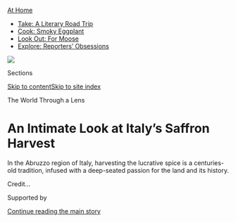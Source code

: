 <div id="app">

<div>

<div>

<div>

</div>

<div data-aria-hidden="false">

<div id="site-content" data-role="main">

<div>

<div class="css-1aor85t" style="opacity:0.000000001;z-index:-1;visibility:hidden">

<div class="css-1hqnpie">

<div class="css-epjblv">

<span class="css-17xtcya">[Travel](/section/travel)</span><span class="css-x15j1o">|</span><span class="css-fwqvlz">An
Intimate Look at Italy’s Saffron
Harvest</span>

</div>

<div class="css-k008qs">

<div class="css-1iwv8en">

<span class="css-18z7m18"></span>

<div>

</div>

</div>

<span class="css-1n6z4y">https://nyti.ms/2AojVop</span>

<div class="css-1705lsu">

<div class="css-4xjgmj">

<div class="css-4skfbu" data-role="toolbar" data-aria-label="Social Media Share buttons, Save button, and Comments Panel with current comment count" data-testid="share-tools">

  - 
  - 
  - 
  - 
    
    <div class="css-6n7j50">
    
    </div>

  - 
  - 

</div>

</div>

</div>

</div>

</div>

</div>

<div id="NYT_TOP_BANNER_REGION" class="css-11qgg8s">

<div>

<div id="maps-athome-menu" class="section interactive-content interactive-size-medium css-1du2ztb">

<div class="css-17ih8de interactive-body">

<div class="at-home-nav__innerContainer">

<div class="at-home-nav__title">

[At
Home](https://www.nytimes.com/spotlight/at-home?action=click&pgtype=Article&state=default&region=TOP_BANNER&context=at_home_menu)

</div>

  - [Take: A Literary Road
    Trip](https://www.nytimes.com/2020/07/28/books/time-for-a-literary-road-trip.html?action=click&pgtype=Article&state=default&region=TOP_BANNER&context=at_home_menu)
  - [Cook: Smoky
    Eggplant](https://www.nytimes.com/2020/07/29/magazine/bored-with-your-home-cooking-some-smoky-eggplant-will-fix-that.html?action=click&pgtype=Article&state=default&region=TOP_BANNER&context=at_home_menu)
  - [Look Out: For
    Moose](https://www.nytimes.com/2020/07/27/travel/moose-michigan-isle-royale.html?action=click&pgtype=Article&state=default&region=TOP_BANNER&context=at_home_menu)
  - [Explore: Reporters’
    Obsessions](https://www.nytimes.com/interactive/2020/at-home/even-more-reporters-editors-diaries-lists-recommendations.html?action=click&pgtype=Article&state=default&region=TOP_BANNER&context=at_home_menu)

</div>

</div>

</div>

</div>

</div>

<div id="fullBleedHeaderContent">

<div class="css-1mre5cn">

![](https://static01.nyt.com/images/2020/06/10/dining/12travel-saffron-8/merlin_172169370_6ca428f5-140f-4bea-93c9-9be20f8e265b-articleLarge.jpg?quality=75&auto=webp&disable=upscale)

</div>

<div class="css-hy7cq4">

<div class="css-6cn7ki">

<div class="NYTAppHideMasthead css-1bcu9v6 e1suatyy0">

<div class="section css-1o1qe8k e1suatyy2">

<div class="css-cu5p7t er09x8g0">

<div class="css-6n7j50">

</div>

<span class="css-1dv1kvn">Sections</span>

[Skip to content](#site-content)[Skip to site index](#site-index)

</div>

<div class="css-10698na e1huz5gh0">

</div>

</div>

</div>

The World Through a Lens

<div class="css-1sojcmr ehdk2mb0">

# An Intimate Look at Italy’s Saffron Harvest

</div>

In the Abruzzo region of Italy, harvesting the lucrative spice is a
centuries-old tradition, infused with a deep-seated passion for the land
and its
history.

</div>

</div>

<div class="css-nwzfg5 e1gnum310">

<span class="css-1f9pvn2 travel"></span><span class="css-cnj6d5 e1z0qqy90" itemprop="copyrightHolder"><span class="css-1ly73wi e1tej78p0">Credit...</span><span><span></span></span></span>

</div>

<div id="sponsor-wrapper" class="css-1hyfx7x">

<div id="sponsor-slug" class="css-19vbshk">

Supported by

</div>

[Continue reading the main
story](#after-sponsor)

<div id="sponsor" class="ad sponsor-wrapper" style="text-align:center;height:100%;display:block">

</div>

<div id="after-sponsor">

</div>

</div>

<div class="css-1wx1auc e1gnum311">

<div class="css-18e8msd">

<div class="css-vp77d3 epjyd6m0">

<div class="css-1baulvz">

Photographs and Text by
<span class="css-1baulvz last-byline" itemprop="name">Susan
Wright</span>

</div>

</div>

  - 
    
    <div class="css-ld3wwf e16638kd2">
    
    Published May 12, 2020Updated May 14,
    2020
    
    </div>

  - 
    
    <div class="css-4xjgmj">
    
    <div class="css-pvvomx" data-role="toolbar" data-aria-label="Social Media Share buttons, Save button, and Comments Panel with current comment count" data-testid="share-tools">
    
      - 
      - 
      - 
      - 
        
        <div class="css-6n7j50">
        
        </div>
    
      - 
      - 
    
    </div>
    
    </div>

</div>

<div class="css-tk9fsr">

[Leer en
español](https://www.nytimes.com/es/2020/05/15/espanol/azafran-italia-fotos.html "Read in Spanish")[阅读简体中文版](https://cn.nytimes.com/travel/20200701/italy-saffron/ "Read in Simplified Chinese")[閱讀繁體中文版](https://cn.nytimes.com/travel/20200701/italy-saffron/zh-hant/ "Read in Traditional Chinese")

</div>

</div>

</div>

<div class="section meteredContent css-1r7ky0e" name="articleBody" itemprop="articleBody">

<div class="css-1fanzo5 StoryBodyCompanionColumn">

<div class="css-53u6y8">

*With travel restrictions in place worldwide, we’ve launched a new
series,* [*The World Through a
Lens*](https://www.nytimes.com/column/the-world-through-a-lens)*, in
which photojournalists help transport you, virtually, to some of our
planet’s most beautiful and intriguing places. This week, Susan Wright
shares a collection of photographs from a saffron harvest in the Abruzzo
region of Italy.*

-----

Italy’s Abruzzo region, although remote, has not been spared from the
devastation of the coronavirus pandemic. The area has reported
[thousands of
cases](https://www.nytimes.com/interactive/2020/world/europe/italy-coronavirus-cases.html)
and [hundreds of
deaths](https://www.nytimes.com/2020/04/24/world/europe/italy-coronavirus-home-isolation.html).

</div>

</div>

<div class="css-1fanzo5 StoryBodyCompanionColumn">

<div class="css-53u6y8">

A few years ago, though, in happier times, I traveled to this isolated
corner of Italy, east of the Apennine Mountains, to photograph the
annual autumn saffron harvest.

</div>

</div>

<div class="css-79elbk" data-testid="photoviewer-wrapper">

<div class="css-z3e15g" data-testid="photoviewer-wrapper-hidden">

</div>

<div class="css-1a48zt4 ehw59r15" data-testid="photoviewer-children">

![<span class="css-16f3y1r e13ogyst0" data-aria-hidden="true">Saffron,
derived from the stigmas of a crocus, is a lucrative
crop.</span>](https://static01.nyt.com/images/2020/06/10/dining/12travel-saffron-1/merlin_172169793_d544826c-430e-455a-ba80-8cb1efdfd6fb-articleLarge.jpg?quality=75&auto=webp&disable=upscale)

</div>

</div>

<div class="css-1fanzo5 StoryBodyCompanionColumn">

<div class="css-53u6y8">

It was my first adventure across the country’s rugged central mountains
— to the wilder side, away from the popular tourist spots, where the
terrain is pristine and sleepy medieval villages are scattered
throughout the pretty
foothills.

</div>

</div>

<div class="css-79elbk" data-testid="photoviewer-wrapper">

<div class="css-z3e15g" data-testid="photoviewer-wrapper-hidden">

</div>

<div class="css-1a48zt4 ehw59r15" data-testid="photoviewer-children">

<div class="css-1xdhyk6 erfvjey0">

<span class="css-1ly73wi e1tej78p0">Image</span>

<div class="css-zjzyr8">

<div data-testid="lazyimage-container" style="height:257.1333333333334px">

</div>

</div>

</div>

<span class="css-16f3y1r e13ogyst0" data-aria-hidden="true">The small
village of Navelli, in the province of L’Aquila, where saffron has been
cultivated and harvested for several hundred years.</span>

</div>

</div>

<div class="css-1fanzo5 StoryBodyCompanionColumn">

<div class="css-53u6y8">

Having grown up in a rural setting in Australia, I was fascinated by the
Italian agricultural communities: their deep connection to centuries-old
traditions, and the infusion of their land and culture with an
infectious love and passion.

How wonderful that these rural communities throughout Italy come
together for their annual festivals, known as sagre, which are often
dedicated to a specific local food.

</div>

</div>

<div class="css-1fanzo5 StoryBodyCompanionColumn">

<div class="css-53u6y8">

Giovannina Sarra (often called the [Saffron
Queen](https://www.lifeinabruzzo.com/navelli-saffron-queen-the-power-bling/))
and her family hosted me and a handful of others at their home. Early in
the morning, in the Navelli plateau, we fanned out among the misty,
violet-tinged fields and participated in the
harvest.

</div>

</div>

<div class="css-a7yk8a e73j0it0">

<div class="css-1xdhyk6 erfvjey0">

<span class="css-1ly73wi e1tej78p0">Image</span>

<div class="css-zjzyr8">

<div data-testid="lazyimage-container" style="height:581.2888888888889px">

</div>

</div>

</div>

<span class="css-16f3y1r e13ogyst0" data-aria-hidden="true">The saffron
is harvested in the hours just before sunrise, while the crocus petals
remain
closed.</span>

<div class="css-1xdhyk6 erfvjey0">

<span class="css-1ly73wi e1tej78p0">Image</span>

<div class="css-zjzyr8">

<div data-testid="lazyimage-container" style="height:581.2888888888889px">

</div>

</div>

</div>

</div>

<div class="css-1fanzo5 StoryBodyCompanionColumn">

<div class="css-53u6y8">

Saffron, which is taken from the stigmas of the saffron crocus, is a
lucrative crop. Also called oro rosso, or red gold, it was first
introduced into the region around the 13th century — an import from
Spain. Prized as an exotic spice, it was sold in the wealthier regions
and cities of Milan and Venice, and abroad in France, Germany and
Austria.

</div>

</div>

<div class="css-79elbk" data-testid="photoviewer-wrapper">

<div class="css-z3e15g" data-testid="photoviewer-wrapper-hidden">

</div>

<div class="css-1a48zt4 ehw59r15" data-testid="photoviewer-children">

<div class="css-1xdhyk6 erfvjey0">

<span class="css-1ly73wi e1tej78p0">Image</span>

<div class="css-zjzyr8">

<div data-testid="lazyimage-container" style="height:257.1333333333334px">

</div>

</div>

</div>

<span class="css-16f3y1r e13ogyst0" data-aria-hidden="true">It takes
roughly 4,000 flowers to make one ounce of saffron powder.</span>

</div>

</div>

<div class="css-1fanzo5 StoryBodyCompanionColumn">

<div class="css-53u6y8">

Saffron is harvested in the hours just before sunrise, while the crocus
petals remain closed; this makes the flowers easier to pick and helps
protect their precious crimson-red stigmas. The delicate buds are
handpicked and placed into baskets.

Later, on the same day, the stigmas — three tiny threads per flower —
are separated from the moist petals. It’s a delicate process that takes
hours with a skilled and patient
hand.

</div>

</div>

<div class="css-79elbk" data-testid="photoviewer-wrapper">

<div class="css-z3e15g" data-testid="photoviewer-wrapper-hidden">

</div>

<div class="css-1a48zt4 ehw59r15" data-testid="photoviewer-children">

<div class="css-1xdhyk6 erfvjey0">

<span class="css-1ly73wi e1tej78p0">Image</span>

<div class="css-zjzyr8">

<div data-testid="lazyimage-container" style="height:257.1333333333334px">

</div>

</div>

</div>

<span class="css-16f3y1r e13ogyst0" data-aria-hidden="true">Separating
the tiny threads from the moist petals is a delicate and time-consuming
process.</span>

</div>

</div>

<div class="css-79elbk" data-testid="photoviewer-wrapper">

<div class="css-z3e15g" data-testid="photoviewer-wrapper-hidden">

</div>

<div class="css-1a48zt4 ehw59r15" data-testid="photoviewer-children">

<div class="css-1xdhyk6 erfvjey0">

<span class="css-1ly73wi e1tej78p0">Image</span>

<div class="css-zjzyr8">

<div data-testid="lazyimage-container" style="height:257.1333333333334px">

</div>

</div>

</div>

</div>

</div>

<div class="css-1fanzo5 StoryBodyCompanionColumn">

<div class="css-53u6y8">

In the evening, over an open wood fire, the bright threadlike stigmas
are dried in wire baskets, a process that adds to the richness of both
the color and the flavor.

It takes roughly 4,000 flowers to make one ounce of saffron powder
— which means there’s a staggering amount of labor packed into the
tiny containers in which the spice is
sold.

</div>

</div>

<div class="css-79elbk" data-testid="photoviewer-wrapper">

<div class="css-z3e15g" data-testid="photoviewer-wrapper-hidden">

</div>

<div class="css-1a48zt4 ehw59r15" data-testid="photoviewer-children">

<div class="css-1xdhyk6 erfvjey0">

<span class="css-1ly73wi e1tej78p0">Image</span>

<div class="css-zjzyr8">

<div data-testid="lazyimage-container" style="height:496.2222222222222px">

</div>

</div>

</div>

<span class="css-16f3y1r e13ogyst0" data-aria-hidden="true">Drying
saffron adds to the richness of the color and flavor.</span>

</div>

</div>

<div class="css-1fanzo5 StoryBodyCompanionColumn">

<div class="css-53u6y8">

Not long ago, when I sat down to a mouthwatering plate of [Risotto alla
Milanese](https://cooking.nytimes.com/recipes/3244-risotto-alla-milanese)
(a dish that’s infused with saffron), I recalled the early misty morning
I spent with Gina Sarra and her family.

Ms. Sarra, I was saddened to learn, [died
in 2018](https://dreamofitaly.com/2019/01/03/farewell-to-the-signora-of-saffron/).
The [saffron
cooperative](https://www.facebook.com/pg/coopaltopianodinavelli/posts/)
she and her family helped organize in the early 1970s is struggling now
with market closures. And it will be a long time before life in Italy —
for many weeks the [epicenter of the coronavirus
outbreak](https://www.nytimes.com/interactive/2020/03/27/world/europe/coronavirus-italy-bergamo.html)
in Europe — returns to
normal.

</div>

</div>

<div class="css-79elbk" data-testid="photoviewer-wrapper">

<div class="css-z3e15g" data-testid="photoviewer-wrapper-hidden">

</div>

<div class="css-1a48zt4 ehw59r15" data-testid="photoviewer-children">

<div class="css-1xdhyk6 erfvjey0">

<span class="css-1ly73wi e1tej78p0">Image</span>

<div class="css-zjzyr8">

<div data-testid="lazyimage-container" style="height:257.1333333333334px">

</div>

</div>

</div>

<span class="css-16f3y1r e13ogyst0" data-aria-hidden="true">Gina Sarra,
top left, her niece, Dina Paoletti, and a family friend, Sebastiano
Gianiorio.</span>

</div>

</div>

<div class="css-1fanzo5 StoryBodyCompanionColumn">

<div class="css-53u6y8">

But there’s no doubt that families like the Sarras will one day return
to the restorative power of their sagre — and to the many traditions
that have endured for generations in the fields of the Navelli plateau
and beyond.

-----

[*Susan Wright*](https://susanwrightphoto.com/) *is an Australian
photographer based in Italy, where she has lived since 2003. You can
follow her work on*
[*Instagram*](https://www.instagram.com/sw_photo/)*.*

</div>

</div>

<div>

</div>

</div>

<div>

</div>

<div>

</div>

<div>

</div>

<div>

<div id="bottom-wrapper" class="css-1ede5it">

<div id="bottom-slug" class="css-l9onyx">

Advertisement

</div>

[Continue reading the main
story](#after-bottom)

<div id="bottom" class="ad bottom-wrapper" style="text-align:center;height:100%;display:block;min-height:90px">

</div>

<div id="after-bottom">

</div>

</div>

</div>

</div>

</div>

## Site Index

<div>

</div>

## Site Information Navigation

  - [© <span>2020</span> <span>The New York Times
    Company</span>](https://help.nytimes.com/hc/en-us/articles/115014792127-Copyright-notice)

<!-- end list -->

  - [NYTCo](https://www.nytco.com/)
  - [Contact
    Us](https://help.nytimes.com/hc/en-us/articles/115015385887-Contact-Us)
  - [Work with us](https://www.nytco.com/careers/)
  - [Advertise](https://nytmediakit.com/)
  - [T Brand Studio](http://www.tbrandstudio.com/)
  - [Your Ad
    Choices](https://www.nytimes.com/privacy/cookie-policy#how-do-i-manage-trackers)
  - [Privacy](https://www.nytimes.com/privacy)
  - [Terms of
    Service](https://help.nytimes.com/hc/en-us/articles/115014893428-Terms-of-service)
  - [Terms of
    Sale](https://help.nytimes.com/hc/en-us/articles/115014893968-Terms-of-sale)
  - [Site
    Map](https://spiderbites.nytimes.com)
  - [Help](https://help.nytimes.com/hc/en-us)
  - [Subscriptions](https://www.nytimes.com/subscription?campaignId=37WXW)

</div>

</div>

</div>

</div>
